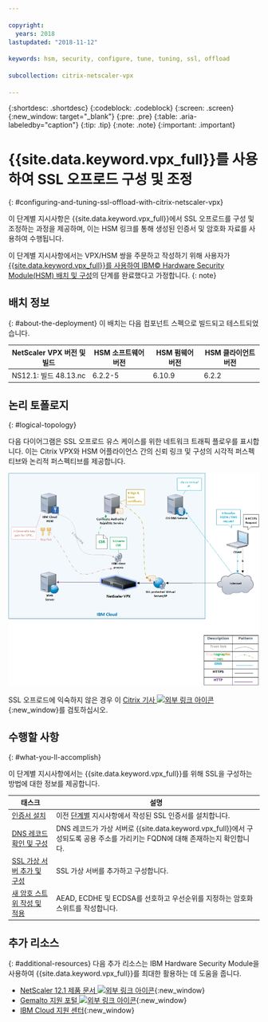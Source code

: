 ```yaml
---

copyright:
  years: 2018
lastupdated: "2018-11-12"

keywords: hsm, security, configure, tune, tuning, ssl, offload

subcollection: citrix-netscaler-vpx

---
```


{:shortdesc: .shortdesc}
{:codeblock: .codeblock}
{:screen: .screen}
{:new_window: target="_blank"}
{:pre: .pre}
{:table: .aria-labeledby="caption"}
{:tip: .tip}
{:note: .note}
{:important: .important}

# {{site.data.keyword.vpx_full}}를 사용하여 SSL 오프로드 구성 및 조정
{: #configuring-and-tuning-ssl-offload-with-citrix-netscaler-vpx}

이 단계별 지시사항은 {{site.data.keyword.vpx_full}}에서 SSL 오프로드를 구성 및 조정하는 과정을 제공하며, 이는 HSM 링크를 통해 생성된 인증서 및 암호화 자료를 사용하여 수행됩니다.

이 단계별 지시사항에서는 VPX/HSM 쌍을 주문하고 작성하기 위해 사용자가 [{{site.data.keyword.vpx_full}}를 사용하여 IBM© Hardware Security Module(HSM) 배치 및 구성](/docs/infrastructure/citrix-netscaler-vpx?topic=citrix-netscaler-vpx-deploying-and-configuring-the-ibm-hardware-security-module-hsm-with-citrix-netscaler-vpx)의 단계를 완료했다고 가정합니다.
{: note}

## 배치 정보
{: #about-the-deployment}
이 배치는 다음 컴포넌트 스펙으로 빌드되고 테스트되었습니다.

| NetScaler VPX 버전 및 빌드	| HSM 소프트웨어 버전 | HSM 펌웨어 버전 | HSM 클라이언트 버전 |
| ------------- | ------------- | ------------- | ------------- |
| NS12.1: 빌드 48.13.nc | 6.2.2-5 | 6.10.9 | 6.2.2 |


## 논리 토폴로지
{: #logical-topology}

다음 다이어그램은 SSL 오프로드 유스 케이스를 위한 네트워크 트래픽 플로우를 표시합니다. 이는 Citrix VPX와 HSM 어플라이언스 간의 신뢰 링크 및 구성의 시각적 퍼스펙티브와 논리적 퍼스펙티브를 제공합니다.

<img src="images/network-flows-logical-topology.jpg" alt="그림" style="width: 700px;"/>

SSL 오프로드에 익숙하지 않은 경우 이 [Citrix 기사 ![외부 링크 아이콘](../../icons/launch-glyph.svg "외부 링크 아이콘")](https://docs.citrix.com/en-us/netscaler/12-1/ssl.html){:new_window}를 검토하십시오.

## 수행할 사항
{: #what-you-ll-accomplish}

이 단계별 지시사항에서는 {{site.data.keyword.vpx_full}}를 위해 SSL을 구성하는 방법에 대한 정보를 제공합니다.

태스크  |설명
------------- | -------------
[인증서 설치](/docs/infrastructure/citrix-netscaler-vpx?topic=citrix-netscaler-vpx-install-your-ssl-certificate) |이전 [단계별](/docs/infrastructure/citrix-netscaler-vpx?topic=citrix-netscaler-vpx-deploying-and-configuring-the-ibm-hardware-security-module-hsm-with-citrix-netscaler-vpx) 지시사항에서 작성된 SSL 인증서를 설치합니다.
[DNS 레코드 확인 및 구성](/docs/infrastructure/citrix-netscaler-vpx?topic=citrix-netscaler-vpx-check-and-configure-the-dns-record) | DNS 레코드가 가상 서버로 {{site.data.keyword.vpx_full}}에서 구성되도록 공용 주소를 가리키는 FQDN에 대해 존재하는지 확인합니다.
[SSL 가상 서버 추가 및 구성](/docs/infrastructure/citrix-netscaler-vpx?topic=citrix-netscaler-vpx-add-and-configure-the-ssl-virtual-server) | SSL 가상 서버를 추가하고 구성합니다.
[새 암호 스트위 작성 및 적용](/docs/infrastructure/citrix-netscaler-vpx?topic=citrix-netscaler-vpx-create-and-apply-a-new-cipher-suite) | AEAD, ECDHE 및 ECDSA를 선호하고 우선순위를 지정하는 암호화 스위트를 작성합니다.

## 추가 리소스
{: #additional-resources}
다음 추가 리소스는 IBM Hardware Security Module을 사용하여 {{site.data.keyword.vpx_full}}를 최대한 활용하는 데 도움을 줍니다.

* [NetScaler 12.1 제품 문서 ![외부 링크 아이콘](../../icons/launch-glyph.svg "외부 링크 아이콘")](https://docs.citrix.com/en-us/netscaler/12-1/){:new_window}
* [Gemalto 지원 포털 ![외부 링크 아이콘](../../icons/launch-glyph.svg "외부 링크 아이콘")](https://supportportal.gemalto.com/csm?id=csm_index){:new_window}
* [IBM Cloud 지원 센터](/docs/get-support?topic=get-support-using-avatar){:new_window}
